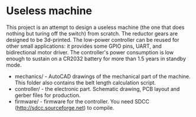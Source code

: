 # Useless machine

This project is an attempt to design a useless machine (the one that does nothing but turing off the switch) from scratch.
The reductor gears are designed to be 3d-printed.
The low-power controller can be reused for other small applications: it provides some GPIO pins, UART, and bidirectional motor driver.
The controller's power consumption is low enough to sustain on a CR2032 battery for more than 1.5 years in standby mode.

* mechanics/ - AutoCAD drawings of the mechanical part of the machine. This folder also contains the belt length calculation script.
* controller/ - the electronic part. Schematic drawing, PCB layout and gerber files for production.
* firmware/ - firmware for the controller. You need SDCC (http://sdcc.sourceforge.net) to compile.

